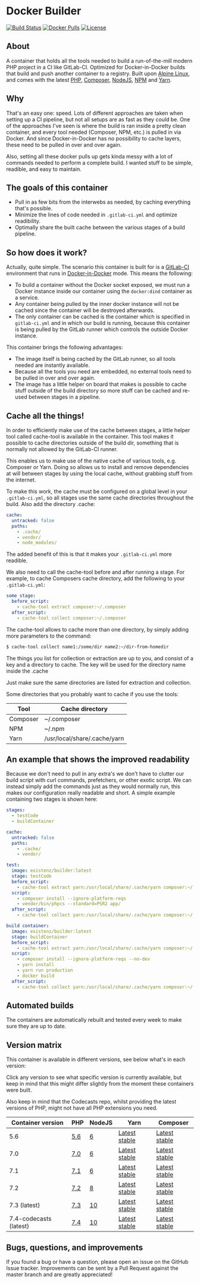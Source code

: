 # Docker Builder

[![Build Status](https://img.shields.io/github/workflow/status/eXistenZNL/Docker-Builder/build-containers?style=flat-square)](https://github.com/eXistenZNL/Docker-Builder/actions) [![Docker Pulls](https://img.shields.io/docker/pulls/existenz/builder.svg?style=flat-square)](https://hub.docker.com/r/existenz/builder/) [![License](https://img.shields.io/github/license/existenznl/docker-builder.svg?style=flat-square)](https://github.com/eXistenZNL/Docker-Builder/blob/master/LICENSE)

## About
A container that holds all the tools needed to build a run-of-the-mill modern PHP project in a CI like GitLab-CI.
Optimized for Docker-in-Docker builds that build and push another container to a registry.
Built upon [Alpine Linux](https://alpinelinux.org/), and comes with the latest [PHP](https://secure.php.net/),
[Composer](https://getcomposer.org/), [NodeJS](https://nodejs.org/en/), [NPM](https://www.npmjs.com/) and
[Yarn](https://yarnpkg.com/lang/en/).

## Why
That's an easy one: speed. Lots of different approaches are taken when setting up a CI pipeline, but not all setups are
as fast as they could be. One of the approaches I've seen is where the build is ran inside a pretty clean container, and
every tool needed (Composer, NPM, etc.) is pulled in via Docker. And since Docker-in-Docker has no possibility to cache
layers, these need to be pulled in over and over again.

Also, setting all these docker pulls up gets kinda messy with a lot of commands needed to perform a complete build. I
wanted stuff to be simple, readible, and easy to maintain.

## The goals of this container

- Pull in as few bits from the interwebs as needed, by caching everything that's possible.
- Minimize the lines of code needed in `.gitlab-ci.yml` and optimize readibility.
- Optimally share the built cache between the various stages of a build pipeline.

## So how does it work?

Actually, quite simple. The scenario this container is built for is a
[GitLab-CI](https://about.gitlab.com/features/gitlab-ci-cd/) environment that runs in
[Docker-in-Docker](https://docs.gitlab.com/ce/ci/docker/using_docker_build.html#use-docker-in-docker-executor) mode.
This means the following:
- To build a container without the Docker socket exposed, we must run a Docker instance inside our container using the
`docker:dind` container as a service.
- Any container being pulled by the inner docker instance will not be cached since the container will be destroyed
afterwards.
- The only container can be cached is the container which is specified in `gitlab-ci.yml` and in which our build is
running, because this container is being pulled by the GitLab runner which controls the outside Docker instance.

This container brings the following advantages:
- The image itself is being cached by the GitLab runner, so all tools needed are instantly available.
- Because all the tools you need are embedded, no external tools need to be pulled in over and over again.
- The image has a little helper on board that makes is possible to cache stuff outside of the build directory so more
stuff can be cached and re-used between stages in a pipeline.

## Cache all the things!

In order to efficiently make use of the cache between stages, a little helper tool called cache-tool is available in the
container. This tool makes it possible to cache directories outside of the build dir, something that is normally not
allowed by the GitLab-CI runner.

This enables us to make use of the native cache of various tools, e.g. Composer or Yarn. Doing
so allows us to install and remove dependencies at will between stages by using the local cache, without grabbing stuff
from the internet.

To make this work, the cache must be configured on a global level in your `.gitlab-ci.yml`, so all stages use the same
cache directories throughout the build. Also add the directory .cache:

```yaml
cache:
  untracked: false
  paths:
    - .cache/
    - vendor/
    - node_modules/
```

The added benefit of this is that it makes your `.gitlab-ci.yml` more readible.

We also need to call the cache-tool before and after running a stage.
For example, to cache Composers cache directory, add the following to your `.gitlab-ci.yml`:

```yaml
some stage:
  before_script:
    - cache-tool extract composer:~/.composer
  after_script:
    - cache-tool collect composer:~/.composer
```
The cache-tool allows to cache more than one directory, by simply adding more parameters to the command:
```bash
$ cache-tool collect name1:/some/dir name2:~/dir-from-homedir
```

The things you list for collection or extraction are up to you, and consist of a key and a directory to cache. The key
will be used for the directory name inside the .cache

Just make sure the same directories are listed for extraction and collection.

Some directories that you probably want to cache if you use the tools:

| Tool     | Cache directory              |
| ---------|------------------------------|
| Composer | ~/.composer                  |
| NPM      | ~/.npm                       |
| Yarn     | /usr/local/share/.cache/yarn |

## An example that shows the improved readability

Because we don't need to pull in any extra's we don't have to clutter our build script with curl commands, prefetchers,
or other exotic script. We can instead simply add the commands just as they would normally run, this makes our
configuration really readable and short. A simple example containing two stages is shown here:

```yaml
stages:
  - testCode
  - buildContainer

cache:
  untracked: false
  paths:
    - .cache/
    - vendor/

test:
  image: existenz/builder:latest
  stage: testCode
  before_script:
    - cache-tool extract yarn:/usr/local/share/.cache/yarn composer:~/.composer
  script:
    - composer install --ignore-platform-reqs
    - vendor/bin/phpcs --standard=PSR2 app/
  after_script:
    - cache-tool collect yarn:/usr/local/share/.cache/yarn composer:~/.composer

build container:
  image: existenz/builder:latest
  stage: buildContainer
  before_script:
    - cache-tool extract yarn:/usr/local/share/.cache/yarn composer:~/.composer
  script:
    - composer install --ignore-platform-reqs --no-dev
    - yarn install
    - yarn run production
    - docker build
  after_script:
    - cache-tool collect yarn:/usr/local/share/.cache/yarn composer:~/.composer
```

## Automated builds

The containers are automatically rebuilt and tested every week to make sure they are up to date.

## Version matrix

This container is available in different versions, see below what's in each version:

Click any version to see what specific version is currently available, but keep in mind that this might differ slightly from the moment these containers were built.

Also keep in mind that the Codecasts repo, whilst providing the latest versions of PHP, might not have all PHP extensions you need.

| Container version      | PHP                                                                     | NodeJS                                                              | Yarn                                          | Composer                                  |
| -----------------------|-------------------------------------------------------------------------|---------------------------------------------------------------------|-----------------------------------------------|-------------------------------------------|
| 5.6                    | [5.6](https://pkgs.alpinelinux.org/package/v3.5/main/x86_64/php5)       | [6](https://pkgs.alpinelinux.org/package/v3.5/main/x86_64/nodejs)   | [Latest stable](https://yarnpkg.com/lang/en/) | [Latest stable](https://getcomposer.org/) |
| 7.0                    | [7.0](https://pkgs.alpinelinux.org/package/v3.5/community/x86_64/php7)  | [6](https://pkgs.alpinelinux.org/package/v3.5/main/x86_64/nodejs)   | [Latest stable](https://yarnpkg.com/lang/en/) | [Latest stable](https://getcomposer.org/) |
| 7.1                    | [7.1](https://pkgs.alpinelinux.org/package/v3.6/community/x86_64/php7)  | [6](https://pkgs.alpinelinux.org/package/v3.6/main/x86_64/nodejs)   | [Latest stable](https://yarnpkg.com/lang/en/) | [Latest stable](https://getcomposer.org/) |
| 7.2                    | [7.2](https://pkgs.alpinelinux.org/package/v3.8/community/x86_64/php7)  | [8](https://pkgs.alpinelinux.org/package/v3.8/main/x86_64/nodejs)   | [Latest stable](https://yarnpkg.com/lang/en/) | [Latest stable](https://getcomposer.org/) |
| 7.3 (latest)           | [7.3](https://pkgs.alpinelinux.org/package/v3.10/community/x86_64/php7) | [10](https://pkgs.alpinelinux.org/package/v3.10/main/x86_64/nodejs) | [Latest stable](https://yarnpkg.com/lang/en/) | [Latest stable](https://getcomposer.org/) |
| 7.4-codecasts (latest) | [7.4](https://dl.bintray.com/php-alpine/v3.10/php-7.4/x86_64/)          | [10](https://pkgs.alpinelinux.org/package/v3.10/main/x86_64/nodejs) | [Latest stable](https://yarnpkg.com/lang/en/) | [Latest stable](https://getcomposer.org/) |

## Bugs, questions, and improvements

If you found a bug or have a question, please open an issue on the GitHub Issue tracker.
Improvements can be sent by a Pull Request against the master branch and are greatly appreciated!